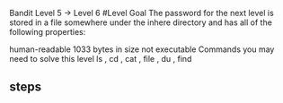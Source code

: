 Bandit Level 5 → Level 6
#Level Goal
The password for the next level is stored in a file somewhere under the inhere directory and has all of the following properties:

human-readable
1033 bytes in size
not executable
Commands you may need to solve this level
ls , cd , cat , file , du , find
## steps
